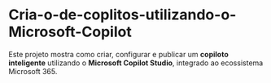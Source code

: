 # Cria-o-de-coplitos-utilizando-o-Microsoft-Copilot
Este projeto mostra como criar, configurar e publicar um **copiloto inteligente** utilizando o **Microsoft Copilot Studio**, integrado ao ecossistema Microsoft 365.
